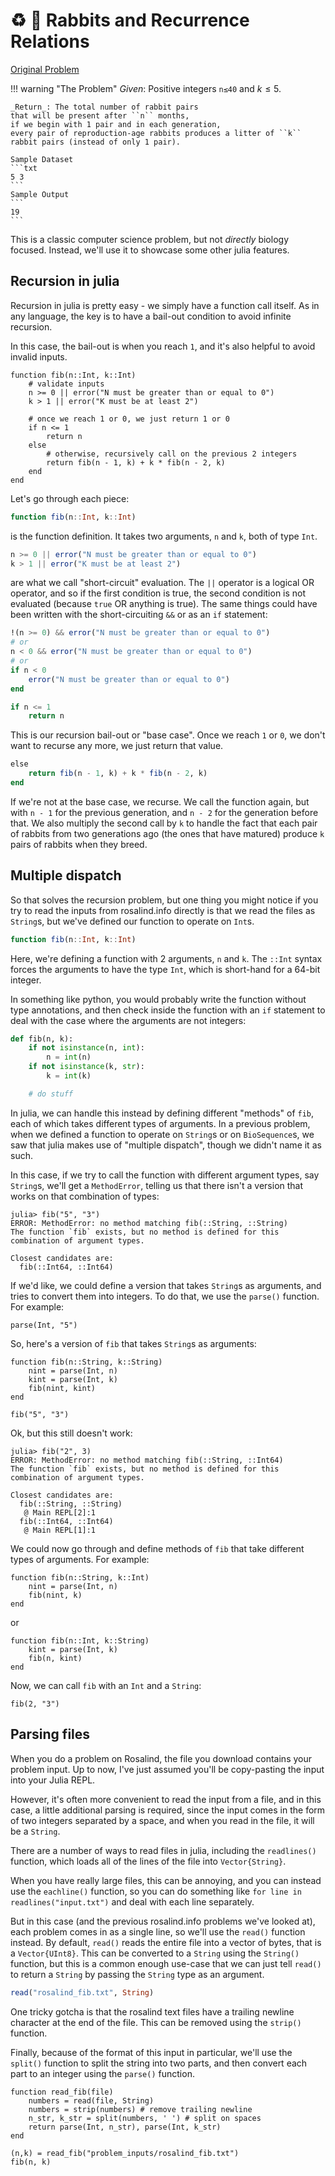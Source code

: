 # ♻️ 🐇 Rabbits and Recurrence Relations

[Original Problem](https://rosalind.info/problems/fib/)

!!! warning "The Problem"
    _Given_: Positive integers ``n≤40``
    and $k≤5$.

    _Return_: The total number of rabbit pairs
    that will be present after ``n`` months,
    if we begin with 1 pair and in each generation,
    every pair of reproduction-age rabbits produces a litter of ``k``
    rabbit pairs (instead of only 1 pair).

    Sample Dataset
    ```txt
    5 3
    ```
    Sample Output
    ```
    19
    ```

This is a classic computer science problem,
but not _directly_ biology focused.
Instead, we'll use it to showcase some other julia features.

## Recursion in julia

Recursion in julia is pretty easy -
we simply have a function call itself.
As in any language, the key is to have a bail-out condition
to avoid infinite recursion.

In this case, the bail-out is when you reach ``1``,
and it's also helpful to avoid invalid inputs.

```@example fib
function fib(n::Int, k::Int)
    # validate inputs
    n >= 0 || error("N must be greater than or equal to 0")
    k > 1 || error("K must be at least 2")

    # once we reach 1 or 0, we just return 1 or 0
    if n <= 1
        return n
    else
        # otherwise, recursively call on the previous 2 integers
        return fib(n - 1, k) + k * fib(n - 2, k)
    end
end
```

Let's go through each piece:

```julia
function fib(n::Int, k::Int)
```

is the function definition.
It takes two arguments, `n` and `k`, both of type `Int`.

```julia
n >= 0 || error("N must be greater than or equal to 0")
k > 1 || error("K must be at least 2")
```

are what we call "short-circuit" evaluation.
The `||` operator is a logical OR operator,
and so if the first condition is true, the second condition is not evaluated
(because `true` OR anything is true).
The same things could have been written with the short-circuiting `&&`
or as an `if` statement:

```julia
!(n >= 0) && error("N must be greater than or equal to 0")
# or
n < 0 && error("N must be greater than or equal to 0")
# or
if n < 0
    error("N must be greater than or equal to 0")
end
```

```julia
if n <= 1
    return n
```

This is our recursion bail-out or "base case".
Once we reach ``1`` or ``0``, we don't want to recurse any more,
we just return that value.

```julia
else
    return fib(n - 1, k) + k * fib(n - 2, k)
end
```

If we're not at the base case, we recurse.
We call the function again, but with ``n - 1``
for the previous generation,
and ``n - 2`` for the generation before that.
We also multiply the second call by ``k``
to handle the fact that each pair of rabbits
from two generations ago (the ones that have matured)
produce ``k`` pairs of rabbits when they breed.

## Multiple dispatch

So that solves the recursion problem,
but one thing you might notice
if you try to read the inputs from rosalind.info directly
is that we read the files as `String`s,
but we've defined our function to operate on `Int`s.

```julia
function fib(n::Int, k::Int)
```

Here, we're defining a function with 2 arguments,
``n`` and ``k``.
The `::Int` syntax forces the arguments to have the type `Int`,
which is short-hand for a 64-bit integer.

In something like python,
you would probably write the function without type annotations,
and then check inside the function
with an `if` statement to deal with
the case where the arguments are not integers:

```python
def fib(n, k):
    if not isinstance(n, int):
        n = int(n)
    if not isinstance(k, str):
        k = int(k)

    # do stuff
```

In julia, we can handle this instead by
defining different "methods" of `fib`, each of which
takes different types of arguments.
In a previous problem,
when we defined a function to operate on `String`s or on `BioSequence`s,
we saw that julia makes use of "multiple dispatch",
though we didn't name it as such.

In this case,
if we try to call the function with different argument types,
say `String`s, we'll get a `MethodError`, telling us that there isn't
a version that works on that combination of types:

```julia-repl
julia> fib("5", "3")
ERROR: MethodError: no method matching fib(::String, ::String)
The function `fib` exists, but no method is defined for this combination of argument types.

Closest candidates are:
  fib(::Int64, ::Int64)
```

If we'd like, we could define a version
that takes `String`s as arguments,
and tries to convert them into integers.
To do that, we use the `parse()` function.
For example:

```@example fib
parse(Int, "5")
```

So, here's a version of `fib` that takes `String`s as arguments:

```@example fib
function fib(n::String, k::String)
    nint = parse(Int, n)
    kint = parse(Int, k)
    fib(nint, kint)
end

fib("5", "3")
```

Ok, but this still doesn't work:

```julia-repl
julia> fib("2", 3)
ERROR: MethodError: no method matching fib(::String, ::Int64)
The function `fib` exists, but no method is defined for this combination of argument types.

Closest candidates are:
  fib(::String, ::String)
   @ Main REPL[2]:1
  fib(::Int64, ::Int64)
   @ Main REPL[1]:1
```

We could now go through and define methods
of `fib` that take different types of arguments.
For example:

```@example fib
function fib(n::String, k::Int)
    nint = parse(Int, n)
    fib(nint, k)
end
```

or

```@example fib
function fib(n::Int, k::String)
    kint = parse(Int, k)
    fib(n, kint)
end
```

Now, we can call `fib` with an `Int` and a `String`:

```@example fib
fib(2, "3")
```

## Parsing files

When you do a problem on Rosalind,
the file you download contains your problem input.
Up to now,
I've just assumed you'll be copy-pasting
the input into your Julia REPL.

However, it's often more convenient to read the input from a file,
and in this case, a little additional parsing is required,
since the input comes in the form of two integers separated by a space,
and when you read in the file, it will be a `String`.

There are a number of ways to read files in julia,
including the `readlines()` function,
which loads all of the lines of the file into `Vector{String}`.

When you have really large files, this can be annoying,
and you can instead use the `eachline()` function,
so you can do something like `for line in readlines("input.txt")`
and deal with each line separately.

But in this case (and the previous rosalind.info problems we've looked at),
each problem comes in as a single line,
so we'll use the `read()` function instead.
By default, `read()` reads the entire file into a vector of bytes,
that is a `Vector{UInt8}`.
This can be converted to a `String` using the `String()` function,
but this is a common enough use-case that we can just tell `read()` to return a `String`
by passing the `String` type as an argument.

```julia
read("rosalind_fib.txt", String)
```

One tricky gotcha is that the rosalind text files
have a trailing newline character at the end of the file.
This can be removed using the `strip()` function.

Finally, because of the format of this input in particular,
we'll use the `split()` function to split the string into two parts,
and then convert each part to an integer using the `parse()` function.

```@example fib
function read_fib(file)
    numbers = read(file, String)
    numbers = strip(numbers) # remove trailing newline
    n_str, k_str = split(numbers, ' ') # split on spaces
    return parse(Int, n_str), parse(Int, k_str)
end

(n,k) = read_fib("problem_inputs/rosalind_fib.txt")
fib(n, k)
```
